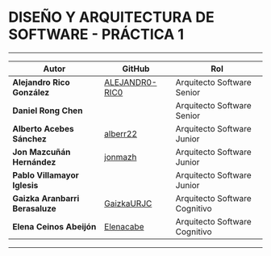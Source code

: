 # DISEÑO Y ARQUITECTURA DE SOFTWARE - PRÁCTICA 1

---
| Autor                           | GitHub                                              |  Rol                          |
|---------------------------------|-----------------------------------------------------|-------------------------------|
| **Alejandro Rico González**     | [ALEJANDR0-RIC0](https://github.com/ALEJANDR0-RIC0) | Arquitecto Software Senior    |
| **Daniel Rong Chen**            |                                                     | Arquitecto Software Senior    |
| **Alberto Acebes Sánchez**      | [alberr22](https://github.com/alberr22)             | Arquitecto Software Junior    |
| **Jon Mazcuñán Hernández**      | [jonmazh](https://github.com/jonmazh)               | Arquitecto Software Junior    |
|**Pablo Villamayor Iglesis**     |                                                     | Arquitecto Software Junior    |
| **Gaizka Aranbarri Berasaluze** | [GaizkaURJC](https://github.com/GaizkaURJC)         | Arquitecto Software Cognitivo |
| **Elena Ceinos Abeijón**        | [Elenacabe](https://github.com/Elenacabe)           | Arquitecto Software Cognitivo |

---
